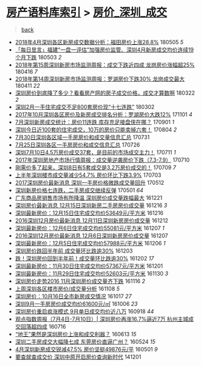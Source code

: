 [房产语料库索引](../../README.md)  > [房价_深圳_成交](房价_深圳_成交.md)
====
> [back](../README.md)

- [2018年4月深圳各区新房成交数据分析：福田房价上涨28.8%](http://jkwz.applinzi.com/ittc/7099724843476059142.html#2018%E5%B9%B44%E6%9C%88%E6%B7%B1%E5%9C%B3%E5%90%84%E5%8C%BA%E6%96%B0%E6%88%BF%E6%88%90%E4%BA%A4%E6%95%B0%E6%8D%AE%E5%88%86%E6%9E%90%EF%BC%9A%E7%A6%8F%E7%94%B0%E6%88%BF%E4%BB%B7%E4%B8%8A%E6%B6%A828.8%25) 180505 *5* 
- [「每日昱言」福建“一盘一评估”加强房价监管、深圳4月新房成交均价连续19个月下跌](http://jkwz.applinzi.com/ittc/7098812110706574343.html#%E3%80%8C%E6%AF%8F%E6%97%A5%E6%98%B1%E8%A8%80%E3%80%8D%E7%A6%8F%E5%BB%BA%E2%80%9C%E4%B8%80%E7%9B%98%E4%B8%80%E8%AF%84%E4%BC%B0%E2%80%9D%E5%8A%A0%E5%BC%BA%E6%88%BF%E4%BB%B7%E7%9B%91%E7%AE%A1%E3%80%81%E6%B7%B1%E5%9C%B34%E6%9C%88%E6%96%B0%E6%88%BF%E6%88%90%E4%BA%A4%E5%9D%87%E4%BB%B7%E8%BF%9E%E7%BB%AD19%E4%B8%AA%E6%9C%88%E4%B8%8B%E8%B7%8C) 180503 *2* 
- [2018年第15周深圳新房市场监测周报：成交下跌近四成 龙岗房价涨幅超25%](http://jkwz.applinzi.com/ittc/7092595377675174922.html#2018%E5%B9%B4%E7%AC%AC15%E5%91%A8%E6%B7%B1%E5%9C%B3%E6%96%B0%E6%88%BF%E5%B8%82%E5%9C%BA%E7%9B%91%E6%B5%8B%E5%91%A8%E6%8A%A5%EF%BC%9A%E6%88%90%E4%BA%A4%E4%B8%8B%E8%B7%8C%E8%BF%91%E5%9B%9B%E6%88%90+%E9%BE%99%E5%B2%97%E6%88%BF%E4%BB%B7%E6%B6%A8%E5%B9%85%E8%B6%8525%25) 180416 *7* 
- [2018年第14周深圳新房市场监测周报：罗湖房价下跌30% 龙岗成交最大](http://jkwz.applinzi.com/ittc/7090773542016910343.html#2018%E5%B9%B4%E7%AC%AC14%E5%91%A8%E6%B7%B1%E5%9C%B3%E6%96%B0%E6%88%BF%E5%B8%82%E5%9C%BA%E7%9B%91%E6%B5%8B%E5%91%A8%E6%8A%A5%EF%BC%9A%E7%BD%97%E6%B9%96%E6%88%BF%E4%BB%B7%E4%B8%8B%E8%B7%8C30%25+%E9%BE%99%E5%B2%97%E6%88%90%E4%BA%A4%E6%9C%80%E5%A4%A7) 180411 *22* 
- [深圳房价到底降了多少？看看房产网的房子成交价格，成交才算数啊](http://jkwz.applinzi.com/ittc/7082895479514072080.html#%E6%B7%B1%E5%9C%B3%E6%88%BF%E4%BB%B7%E5%88%B0%E5%BA%95%E9%99%8D%E4%BA%86%E5%A4%9A%E5%B0%91%EF%BC%9F%E7%9C%8B%E7%9C%8B%E6%88%BF%E4%BA%A7%E7%BD%91%E7%9A%84%E6%88%BF%E5%AD%90%E6%88%90%E4%BA%A4%E4%BB%B7%E6%A0%BC%EF%BC%8C%E6%88%90%E4%BA%A4%E6%89%8D%E7%AE%97%E6%95%B0%E5%95%8A) 180322 *2* 
- [深圳2月一手住宅成交不足800套房价现“十七连跌”](http://jkwz.applinzi.com/ittc/7075787323940013072.html#%E6%B7%B1%E5%9C%B32%E6%9C%88%E4%B8%80%E6%89%8B%E4%BD%8F%E5%AE%85%E6%88%90%E4%BA%A4%E4%B8%8D%E8%B6%B3800%E5%A5%97%E6%88%BF%E4%BB%B7%E7%8E%B0%E2%80%9C%E5%8D%81%E4%B8%83%E8%BF%9E%E8%B7%8C%E2%80%9D) 180302  
- [2017年10月深圳各区房价及新房成交排名分析：罗湖房价大跌12%](http://jkwz.applinzi.com/ittc/7030907055790097425.html#2017%E5%B9%B410%E6%9C%88%E6%B7%B1%E5%9C%B3%E5%90%84%E5%8C%BA%E6%88%BF%E4%BB%B7%E5%8F%8A%E6%96%B0%E6%88%BF%E6%88%90%E4%BA%A4%E6%8E%92%E5%90%8D%E5%88%86%E6%9E%90%EF%BC%9A%E7%BD%97%E6%B9%96%E6%88%BF%E4%BB%B7%E5%A4%A7%E8%B7%8C12%25) 171101 *4* 
- [7月深圳新房成交统计：房价11连跌 库存充足接盘侠在哪？](http://jkwz.applinzi.com/ittc/7008282229506311185.html#7%E6%9C%88%E6%B7%B1%E5%9C%B3%E6%96%B0%E6%88%BF%E6%88%90%E4%BA%A4%E7%BB%9F%E8%AE%A1%EF%BC%9A%E6%88%BF%E4%BB%B711%E8%BF%9E%E8%B7%8C+%E5%BA%93%E5%AD%98%E5%85%85%E8%B6%B3%E6%8E%A5%E7%9B%98%E4%BE%A0%E5%9C%A8%E5%93%AA%EF%BC%9F) 170901 *1* 
- [深圳今日近100套的住宅成交，10万的房价只能卖掉六套！](http://jkwz.applinzi.com/ittc/6997909166180795409.html#%E6%B7%B1%E5%9C%B3%E4%BB%8A%E6%97%A5%E8%BF%91100%E5%A5%97%E7%9A%84%E4%BD%8F%E5%AE%85%E6%88%90%E4%BA%A4%EF%BC%8C10%E4%B8%87%E7%9A%84%E6%88%BF%E4%BB%B7%E5%8F%AA%E8%83%BD%E5%8D%96%E6%8E%89%E5%85%AD%E5%A5%97%EF%BC%81) 170804 *2* 
- [7月30日深圳各区域一手房房价和成交量信息汇总](http://jkwz.applinzi.com/ittc/6996412137663366160.html#7%E6%9C%8830%E6%97%A5%E6%B7%B1%E5%9C%B3%E5%90%84%E5%8C%BA%E5%9F%9F%E4%B8%80%E6%89%8B%E6%88%BF%E6%88%BF%E4%BB%B7%E5%92%8C%E6%88%90%E4%BA%A4%E9%87%8F%E4%BF%A1%E6%81%AF%E6%B1%87%E6%80%BB) 170731  
- [7月25日深圳各区一手房房价和成交信息汇总](http://jkwz.applinzi.com/ittc/6994550397178741777.html#7%E6%9C%8825%E6%97%A5%E6%B7%B1%E5%9C%B3%E5%90%84%E5%8C%BA%E4%B8%80%E6%89%8B%E6%88%BF%E6%88%BF%E4%BB%B7%E5%92%8C%E6%88%90%E4%BA%A4%E4%BF%A1%E6%81%AF%E6%B1%87%E6%80%BB) 170726  
- [深圳7月10日4.5万房价成交37套，是目前的市场成交主力！](http://jkwz.applinzi.com/ittc/6988953349301732369.html#%E6%B7%B1%E5%9C%B37%E6%9C%8810%E6%97%A54.5%E4%B8%87%E6%88%BF%E4%BB%B7%E6%88%90%E4%BA%A437%E5%A5%97%EF%BC%8C%E6%98%AF%E7%9B%AE%E5%89%8D%E7%9A%84%E5%B8%82%E5%9C%BA%E6%88%90%E4%BA%A4%E4%B8%BB%E5%8A%9B%EF%BC%81) 170711 *1* 
- [2017年深圳房地产市场行情周报：成交量逆袭房价下跌（7.3-7.9）](http://jkwz.applinzi.com/ittc/6988731161306989573.html#2017%E5%B9%B4%E6%B7%B1%E5%9C%B3%E6%88%BF%E5%9C%B0%E4%BA%A7%E5%B8%82%E5%9C%BA%E8%A1%8C%E6%83%85%E5%91%A8%E6%8A%A5%EF%BC%9A%E6%88%90%E4%BA%A4%E9%87%8F%E9%80%86%E8%A2%AD%E6%88%BF%E4%BB%B7%E4%B8%8B%E8%B7%8C%EF%BC%887.3-7.9%EF%BC%89) 170710  
- [刚需价多了起来，深圳8日有5套成交是3.2万房价成交的！](http://jkwz.applinzi.com/ittc/6988232663545414673.html#%E5%88%9A%E9%9C%80%E4%BB%B7%E5%A4%9A%E4%BA%86%E8%B5%B7%E6%9D%A5%EF%BC%8C%E6%B7%B1%E5%9C%B38%E6%97%A5%E6%9C%895%E5%A5%97%E6%88%90%E4%BA%A4%E6%98%AF3.2%E4%B8%87%E6%88%BF%E4%BB%B7%E6%88%90%E4%BA%A4%E7%9A%84%EF%BC%81) 170709 *7* 
- [上半年深圳楼市成交量减少54.7% 房价环比下跌3.9%](http://jkwz.applinzi.com/ittc/6986083089397580805.html#%E4%B8%8A%E5%8D%8A%E5%B9%B4%E6%B7%B1%E5%9C%B3%E6%A5%BC%E5%B8%82%E6%88%90%E4%BA%A4%E9%87%8F%E5%87%8F%E5%B0%9154.7%25+%E6%88%BF%E4%BB%B7%E7%8E%AF%E6%AF%94%E4%B8%8B%E8%B7%8C3.9%25) 170703  
- [2017深圳房价最新消息 深圳一手房价格微跌成交量回升](http://jkwz.applinzi.com/ittc/6966702796714804229.html#2017%E6%B7%B1%E5%9C%B3%E6%88%BF%E4%BB%B7%E6%9C%80%E6%96%B0%E6%B6%88%E6%81%AF+%E6%B7%B1%E5%9C%B3%E4%B8%80%E6%89%8B%E6%88%BF%E4%BB%B7%E6%A0%BC%E5%BE%AE%E8%B7%8C%E6%88%90%E4%BA%A4%E9%87%8F%E5%9B%9E%E5%8D%87) 170512  
- [深圳新房价格七连跌，二手房成交继续反弹](http://jkwz.applinzi.com/ittc/6962827302953026565.html#%E6%B7%B1%E5%9C%B3%E6%96%B0%E6%88%BF%E4%BB%B7%E6%A0%BC%E4%B8%83%E8%BF%9E%E8%B7%8C%EF%BC%8C%E4%BA%8C%E6%89%8B%E6%88%BF%E6%88%90%E4%BA%A4%E7%BB%A7%E7%BB%AD%E5%8F%8D%E5%BC%B9) 170501 *64* 
- [广东商品房销售市场有所降温 深圳房价成交量跌幅最大](http://jkwz.applinzi.com/ittc/6913979053609845764.html#%E5%B9%BF%E4%B8%9C%E5%95%86%E5%93%81%E6%88%BF%E9%94%80%E5%94%AE%E5%B8%82%E5%9C%BA%E6%9C%89%E6%89%80%E9%99%8D%E6%B8%A9+%E6%B7%B1%E5%9C%B3%E6%88%BF%E4%BB%B7%E6%88%90%E4%BA%A4%E9%87%8F%E8%B7%8C%E5%B9%85%E6%9C%80%E5%A4%A7) 161221  
- [深圳房价最新消息 12月15日深圳新房二手房房价成交量](http://jkwz.applinzi.com/ittc/6912168225902429188.html#%E6%B7%B1%E5%9C%B3%E6%88%BF%E4%BB%B7%E6%9C%80%E6%96%B0%E6%B6%88%E6%81%AF+12%E6%9C%8815%E6%97%A5%E6%B7%B1%E5%9C%B3%E6%96%B0%E6%88%BF%E4%BA%8C%E6%89%8B%E6%88%BF%E6%88%BF%E4%BB%B7%E6%88%90%E4%BA%A4%E9%87%8F) 161216 *3* 
- [深圳最新房价：12月15日住宅成交均价53649元/平方米](http://jkwz.applinzi.com/ittc/6912153714143265797.html#%E6%B7%B1%E5%9C%B3%E6%9C%80%E6%96%B0%E6%88%BF%E4%BB%B7%EF%BC%9A12%E6%9C%8815%E6%97%A5%E4%BD%8F%E5%AE%85%E6%88%90%E4%BA%A4%E5%9D%87%E4%BB%B753649%E5%85%83%2F%E5%B9%B3%E6%96%B9%E7%B1%B3) 161216  
- [2016深圳12月房价最新消息 12月11日深圳新房房价成交量](http://jkwz.applinzi.com/ittc/6910716911322399748.html#2016%E6%B7%B1%E5%9C%B312%E6%9C%88%E6%88%BF%E4%BB%B7%E6%9C%80%E6%96%B0%E6%B6%88%E6%81%AF+12%E6%9C%8811%E6%97%A5%E6%B7%B1%E5%9C%B3%E6%96%B0%E6%88%BF%E6%88%BF%E4%BB%B7%E6%88%90%E4%BA%A4%E9%87%8F) 161212  
- [深圳最新房价：12月6日住宅成交均价55081元/平方米](http://jkwz.applinzi.com/ittc/6908816205929776132.html#%E6%B7%B1%E5%9C%B3%E6%9C%80%E6%96%B0%E6%88%BF%E4%BB%B7%EF%BC%9A12%E6%9C%886%E6%97%A5%E4%BD%8F%E5%AE%85%E6%88%90%E4%BA%A4%E5%9D%87%E4%BB%B755081%E5%85%83%2F%E5%B9%B3%E6%96%B9%E7%B1%B3) 161207 *1* 
- [2016深圳12月房价最新消息 12月6日深圳新房房价成交量](http://jkwz.applinzi.com/ittc/6908799030716269572.html#2016%E6%B7%B1%E5%9C%B312%E6%9C%88%E6%88%BF%E4%BB%B7%E6%9C%80%E6%96%B0%E6%B6%88%E6%81%AF+12%E6%9C%886%E6%97%A5%E6%B7%B1%E5%9C%B3%E6%96%B0%E6%88%BF%E6%88%BF%E4%BB%B7%E6%88%90%E4%BA%A4%E9%87%8F) 161207  
- [深圳最新房价：12月5日住宅成交均价57988元/平方米](http://jkwz.applinzi.com/ittc/6908435044833428485.html#%E6%B7%B1%E5%9C%B3%E6%9C%80%E6%96%B0%E6%88%BF%E4%BB%B7%EF%BC%9A12%E6%9C%885%E6%97%A5%E4%BD%8F%E5%AE%85%E6%88%90%E4%BA%A4%E5%9D%87%E4%BB%B757988%E5%85%83%2F%E5%B9%B3%E6%96%B9%E7%B1%B3) 161206 *1* 
- [深圳房价跌回半年前 成交量环比跌逾30%](http://jkwz.applinzi.com/ittc/6907329300285359109.html#%E6%B7%B1%E5%9C%B3%E6%88%BF%E4%BB%B7%E8%B7%8C%E5%9B%9E%E5%8D%8A%E5%B9%B4%E5%89%8D+%E6%88%90%E4%BA%A4%E9%87%8F%E7%8E%AF%E6%AF%94%E8%B7%8C%E9%80%BE30%25) 161203  
- [跌！深圳房价回到半年前！成交量环比跌逾30%](http://jkwz.applinzi.com/ittc/6907049773583827972.html#%E8%B7%8C%EF%BC%81%E6%B7%B1%E5%9C%B3%E6%88%BF%E4%BB%B7%E5%9B%9E%E5%88%B0%E5%8D%8A%E5%B9%B4%E5%89%8D%EF%BC%81%E6%88%90%E4%BA%A4%E9%87%8F%E7%8E%AF%E6%AF%94%E8%B7%8C%E9%80%BE30%25) 161202 *17* 
- [深圳最新房价：11月30日住宅成交均价57367元/平方米](http://jkwz.applinzi.com/ittc/6906581767716078597.html#%E6%B7%B1%E5%9C%B3%E6%9C%80%E6%96%B0%E6%88%BF%E4%BB%B7%EF%BC%9A11%E6%9C%8830%E6%97%A5%E4%BD%8F%E5%AE%85%E6%88%90%E4%BA%A4%E5%9D%87%E4%BB%B757367%E5%85%83%2F%E5%B9%B3%E6%96%B9%E7%B1%B3) 161201  
- [深圳最新房价：11月29日住宅成交均价52603元/平方米](http://jkwz.applinzi.com/ittc/6906207877550572548.html#%E6%B7%B1%E5%9C%B3%E6%9C%80%E6%96%B0%E6%88%BF%E4%BB%B7%EF%BC%9A11%E6%9C%8829%E6%97%A5%E4%BD%8F%E5%AE%85%E6%88%90%E4%BA%A4%E5%9D%87%E4%BB%B752603%E5%85%83%2F%E5%B9%B3%E6%96%B9%E7%B1%B3) 161130 *3* 
- [深圳房价走势2016 11月深圳房价成交量齐下跌](http://jkwz.applinzi.com/ittc/6901154247378207748.html#%E6%B7%B1%E5%9C%B3%E6%88%BF%E4%BB%B7%E8%B5%B0%E5%8A%BF2016+11%E6%9C%88%E6%B7%B1%E5%9C%B3%E6%88%BF%E4%BB%B7%E6%88%90%E4%BA%A4%E9%87%8F%E9%BD%90%E4%B8%8B%E8%B7%8C) 161116 *2* 
- [上周深圳各区楼市房价/成交量分析](http://jkwz.applinzi.com/ittc/6898139843371992068.html#%E4%B8%8A%E5%91%A8%E6%B7%B1%E5%9C%B3%E5%90%84%E5%8C%BA%E6%A5%BC%E5%B8%82%E6%88%BF%E4%BB%B7%2F%E6%88%90%E4%BA%A4%E9%87%8F%E5%88%86%E6%9E%90) 161108 *5* 
- [深圳房价：10月16日全市新房成交情况](http://jkwz.applinzi.com/ittc/6889878895796421636.html#%E6%B7%B1%E5%9C%B3%E6%88%BF%E4%BB%B7%EF%BC%9A10%E6%9C%8816%E6%97%A5%E5%85%A8%E5%B8%82%E6%96%B0%E6%88%BF%E6%88%90%E4%BA%A4%E6%83%85%E5%86%B5) 161017 *27* 
- [深圳9月一手房房价成交均价61600元/㎡](http://jkwz.applinzi.com/ittc/6885792257352926213.html#%E6%B7%B1%E5%9C%B39%E6%9C%88%E4%B8%80%E6%89%8B%E6%88%BF%E6%88%BF%E4%BB%B7%E6%88%90%E4%BA%A4%E5%9D%87%E4%BB%B761600%E5%85%83%2F%E3%8E%A1) 161006 *23* 
- [深圳房价重启疯涨模式 9月单日成交均价近八万](http://jkwz.applinzi.com/ittc/6879113049394381829.html#%E6%B7%B1%E5%9C%B3%E6%88%BF%E4%BB%B7%E9%87%8D%E5%90%AF%E7%96%AF%E6%B6%A8%E6%A8%A1%E5%BC%8F+9%E6%9C%88%E5%8D%95%E6%97%A5%E6%88%90%E4%BA%A4%E5%9D%87%E4%BB%B7%E8%BF%91%E5%85%AB%E4%B8%87) 160918 *44* 
- [观点指数周报（7月4日-7月10日）| 深圳房价再涨16.7%逼近7万 杭州主城成交回落超四成](http://jkwz.applinzi.com/ittc/6855286170162037764.html#%E8%A7%82%E7%82%B9%E6%8C%87%E6%95%B0%E5%91%A8%E6%8A%A5%EF%BC%887%E6%9C%884%E6%97%A5-7%E6%9C%8810%E6%97%A5%EF%BC%89%7C+%E6%B7%B1%E5%9C%B3%E6%88%BF%E4%BB%B7%E5%86%8D%E6%B6%A816.7%25%E9%80%BC%E8%BF%917%E4%B8%87+%E6%9D%AD%E5%B7%9E%E4%B8%BB%E5%9F%8E%E6%88%90%E4%BA%A4%E5%9B%9E%E8%90%BD%E8%B6%85%E5%9B%9B%E6%88%90) 160716  
- [“地王”果然是深圳房价上涨和成交利器？](http://jkwz.applinzi.com/ittc/6843254746991035397.html#%E2%80%9C%E5%9C%B0%E7%8E%8B%E2%80%9D%E6%9E%9C%E7%84%B6%E6%98%AF%E6%B7%B1%E5%9C%B3%E6%88%BF%E4%BB%B7%E4%B8%8A%E6%B6%A8%E5%92%8C%E6%88%90%E4%BA%A4%E5%88%A9%E5%99%A8%EF%BC%9F) 160613 *15* 
- [深圳二手房成交大幅降七成 东莞房价直逼广州？](http://jkwz.applinzi.com/ittc/6835657876919813125.html#%E6%B7%B1%E5%9C%B3%E4%BA%8C%E6%89%8B%E6%88%BF%E6%88%90%E4%BA%A4%E5%A4%A7%E5%B9%85%E9%99%8D%E4%B8%83%E6%88%90+%E4%B8%9C%E8%8E%9E%E6%88%BF%E4%BB%B7%E7%9B%B4%E9%80%BC%E5%B9%BF%E5%B7%9E%EF%BC%9F) 160524 *15* 
- [4月深圳新房成交锐减47.5% 房价坚挺49876元/平](http://jkwz.applinzi.com/ittc/6827189613730726916.html#4%E6%9C%88%E6%B7%B1%E5%9C%B3%E6%96%B0%E6%88%BF%E6%88%90%E4%BA%A4%E9%94%90%E5%87%8F47.5%25+%E6%88%BF%E4%BB%B7%E5%9D%9A%E6%8C%BA49876%E5%85%83%2F%E5%B9%B3) 160501 *9* 
- [要查就查成交价 深圳中原开启房价查询新时代](http://jkwz.applinzi.com/ittc/547650611382685834.html#%E8%A6%81%E6%9F%A5%E5%B0%B1%E6%9F%A5%E6%88%90%E4%BA%A4%E4%BB%B7+%E6%B7%B1%E5%9C%B3%E4%B8%AD%E5%8E%9F%E5%BC%80%E5%90%AF%E6%88%BF%E4%BB%B7%E6%9F%A5%E8%AF%A2%E6%96%B0%E6%97%B6%E4%BB%A3) 141201  
